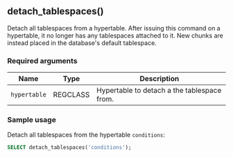 ## detach_tablespaces()

Detach all tablespaces from a hypertable. After issuing this command
on a hypertable, it no longer has any tablespaces attached to
it. New chunks are instead placed in the database's default
tablespace.

### Required arguments

|Name|Type|Description|
|---|---|---|
| `hypertable` | REGCLASS | Hypertable to detach a the tablespace from.|

### Sample usage

Detach all tablespaces from the hypertable `conditions`:

```sql
SELECT detach_tablespaces('conditions');
```
